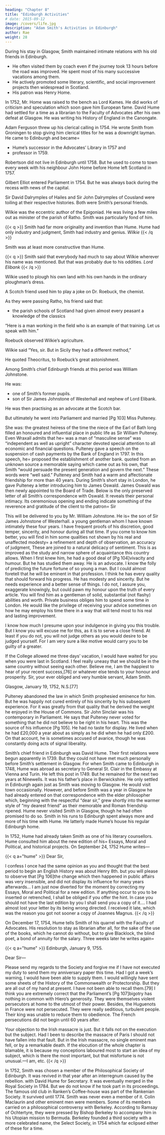 ```yaml
---
heading: "Chapter 8"
title: "Edinburgh Activities"
# date: 2015-09-12
image: /covers/life.jpg
description: "Adam Smith's Activities in Edinburgh"
author: Rae
weight: 28
---
```




During his stay in Glasgow, Smith maintained intimate relations with his old friends in Edinburgh. 
- He often visited them by coach even if the journey took 13 hours before the road was improved. He spent most of his many successive vacations among them.
- He actively promoted some literary, scientific, and social improvement projects then widespread in Scotland.
- His patron was Henry Home.

In 1752, Mr. Home was raised to the bench as Lord Kames. He did works of criticism and speculation which soon gave him European fame. David Hume had settled for a time as a librarian to the Faculty of Advocates after his own defeat at Glasgow. He was writing his History of England in the Canongate.

Adam Ferguson threw up his clerical calling in 1754. He wrote Smith from Groningen to stop giving him clerical titles for he was a downright layman.
He came to Edinburgh and became= 
- Hume’s successor in the Advocates’ Library in 1757 and
- professor in 1759.

Robertson did not live in Edinburgh until 1758. But he used to come to town every week with his neighbour John Home before Home left Scotland in 1757.

Gilbert Elliot entered Parliament in 1754. But he was always back during the recess with news of the capital.

Sir David Dalrymples of Hailes and Sir John Dalrymples of Cousland were toiling at their respective histories. Both were Smith’s personal friends.

Wilkie was the eccentric author of the Epigoniad. He was living a few miles out as minister of the parish of Ratho. Smith was particularly fond of him.

{{< q >}}
Smith had far more originality and invention than Hume. Hume had only industry and judgment, Smith had industry and genius.
<cite>Wilkie</cite>
{{< /q >}}

Smith was at least more constructive than Hume. 

{{< q >}}
Smith said that everybody had much to say about Wilkie wherever his name was mentioned. But that was probably due to his oddities. 
<cite>Lord Elibank</cite>
{{< /q >}}


Wilkie used to plough his own land with his own hands in the ordinary ploughman’s dress.

A Scotch friend used him to play a joke on Dr. Roebuck, the chemist.

As they were passing Ratho, his friend said that:
- the parish schools of Scotland had given almost every peasant a knowledge of the classics

“Here is a man working in the field who is an example of that training. Let us speak with him.”

Roebuck observed Wilkie’s agriculture.

Wilkie said “Yes, sir. But in Sicily they had a different method,”

He quoted Theocritus, to Roebuck’s great astonishment.


Among Smith’s chief Edinburgh friends at this period was William Johnstone.

He was:
- one of Smith’s former pupils.
- son of Sir James Johnstone of Westerhall and nephew of Lord Elibank.

He was then practising as an advocate at the Scotch bar.

But ultimately he went into Parliament and married [Pg 103] Miss Pulteney.

She was:
the greatest heiress of the time
the niece of the Earl of Bath
long filled an honoured and influential place in public life as Sir William Pulteney.
Even Wraxall admits that he= 
was a man of “masculine sense”
was “independent as well as upright” character
devoted special attention to all economic and financial questions.
Pulteney gave a speech on the suspension of cash payments by the Bank of England in 1797.
In this speech, he= 
proposed the establishment of another bank.
quoted from an unknown source a memorable saying which came out as his own, that Smith “would persuade the present generation and govern the next.”
These words were “well said.”
Pulteney and Smith had a warm and affectionate friendship for more than 40 years.
During Smith’s short stay in London, he gave Pulteney a letter introducing him to James Oswald.
James Oswald was then newly appointed to the Board of Trade.
Below is the only preserved letter of all Smith’s correspondence with Oswald.
It reveals their personal intimacy.
Its ceremonious opening and ending indicate something of the reverence and gratitude of the client to the patron= 
Sir

This will be delivered to you by Mr. William Johnstone.
He is= 
the son of Sir James Johnstone of Westerhall.
a young gentleman whom I have known intimately these four years.
I have frequent proofs of his discretion, good temper, sincerity, and honour during all that time.
If you come to know him better, you will find in him some qualities not shown by his real and unaffected modesty= 
a refinement and depth of observation,
an accuracy of judgment,
These are joined to a natural delicacy of sentiment.
This is as improved as the study and narrow sphere of acquaintance this country allows.
When I first knew him, he had a good deal of [Pg 104]vivacity and humour.
But he has studied them away.
He is an advocate.
I know the folly of predicting the future fortune of so young a man.
But I could almost foretell that he will be eminent in that profession.
I think he has every quality that should forward his progress.
He has modesty and sincerity.
But he needs experience and a better sense of things.
I do not, I assure you, exaggerate knowingly, but could pawn my honour upon the truth of every article.
You will find him as a gentleman of solid, substantial (not flashy) abilities and worth.
Private business obliges him to spend some time in London.
He would like the privilege of receiving your advice sometimes on how he may employ his time there in a way that will tend most to his real and lasting improvement.
 

I know how much I presume upon your indulgence in giving you this trouble.
But I know you will excuse me for this, as it is to serve a close friend.
At least if you do not, you will not judge others as you would desire to be judged yourself.
For I am very sure a like motive would carry you to be guilty of a greater.
 

If the College allowed me three days’ vacation, I would have waited for you when you were last in Scotland.
I feel really uneasy that we should be in the same country without seeing each other.
Believe me, I am the happiest to hear of your recent success,[76] or whatever else tends to your honour and prosperity.
Sir, your ever obliged and very humble servant,
Adam Smith.

Glasgow, January 19, 1752, N.S.[77]

Pulteney abandoned the law in which Smith prophesied eminence for him.
But he was happily not cured entirely of his sincerity by his subsequent experience.
For it was greatly from that quality that he derived the weight he enjoyed in the House of Commons.
Sir John Sinclair was his contemporary in Parliament.
He says that Pulteney never voted for something that he did not believe to be right in his heart.
This was the source of his influence [Pg 105].
He had no taste for display.
He lived when he had £20,000 a year about as simply as he did when he had only £200.
On that account, he is sometimes accused of avarice, though he was constantly doing acts of signal liberality.
 

Smith’s chief friend in Edinburgh was David Hume.
Their first relations were begun apparently in 1739.
But they could not have met much personally before Smith’s settlement in Glasgow.
For when Smith came to Edinburgh in 1748, Hume was abroad as secretary to General St. Clair in the Embassy at Vienna and Turin.
He left this post in 1749.
But he remained for the next two years at Ninewells.
It was his father’s place in Berwickshire.
He only settled in Edinburgh again just as Smith was moving to Glasgow.
He would visit town occasionally.
However, and before Smith was a year in Glasgow he had already entered on that correspondence with the elder philosopher which, beginning with the respectful “dear sir,” grew shortly into the warmer style of “my dearest friend” as their memorable and Roman friendship ripened.
Hume never visited Smith in Glasgow, though he had often promised to do so.
Smith in his runs to Edinburgh spent always more and more of his time with Hume.
He latterly made Hume’s house his regular Edinburgh home.
 

In 1752, Hume had already taken Smith as one of his literary counsellors.
Hume consulted him about the new edition of his= 
Essays, Moral and Political, and
historical projects. On September 24, 1752 Hume writes—

{{< q a="hume" >}}
Dear Sir,

I confess I once had the same opinion as you and thought that the best period to begin an English History was about Henry 8th.
but you will please to observe that [Pg 106]the change which then happened in public affairs was very insensible, and did not display its influence for many years afterwards…
I am just now diverted for the moment by correcting my Essays, Moral and Political for a new edition.
If anything occur to you to be inserted or retrenched, I shall be obliged if you offer the hint.
In case you should not have the last edition by you I shall send you a copy of it….
I had almost lost your letter by its being wrong directed.
I received it late, which was the reason you got not sooner a copy of Joannes Magnus.
{{< /q >}}


On December 17, 1754, Hume tells Smith of his quarrel with the Faculty of Advocates.
His resolution to stay as librarian after all, for the sake of the use of the books, which he cannot do without, but to give Blacklock, the blind poet, a bond of annuity for the salary.
Three weeks later he writes again= 

{{< q a="hume" >}}
Edinburgh, January 9, 1755.

Dear Sir—

Please send my regards to the Society and forgive me if I have not executed my duty to send them my anniversary paper this time.
Had I got a week’s warning, I would have been able to supply them.
I would willingly have sent some sheets of the History of the Commonwealth or Protectorship.
But they are all out of my hand at present.
I have not been able to recall them.[79]
I think you are extremely correct that the Parliament’s [Pg 107]bigotry has nothing in common with Hiero’s generosity.
They were themselves violent persecutors at home to the utmost of their power.
Besides, the Huguenots in France were not persecuted.
They were really seditious, turbulent people.
Their king was unable to reduce them to obedience.
The French persecutions did not begin until 60 years after.

Your objection to the Irish massacre is just. But it falls not on the execution but the subject. Had I been to describe the massacre of Paris I should not have fallen into that fault. But in the Irish massacre, no single eminent man fell, or by a remarkable death.
If the elocution of the whole chapter is blamable, it is because my conceptions laboured most to start an idea of my subject, which is there the most important, but that misfortune is not unusual.—I am, etc.
{{< /q >}}


In 1752, Smith was chosen a member of the Philosophical Society of Edinburgh. It was revived in that year after an interregnum caused by the rebellion. with David Hume for Secretary. It was eventually merged in the Royal Society in 1784.
But we do not know if he took part in its proceedings.
The famous old club in Ranken’s Coffee-house was part of the Rankenian Society.
It survived until 1774.
Smith was never even a member of it.
Colin Maclaurin and other eminent men were members.
Some of its members carried on a philosophical controversy with Berkeley.
According to Ramsay of Ochtertyre, they were pressed by Bishop Berkeley to accompany him in his Utopian mission to Bermuda.
Berkeley founded a third society with a more celebrated name, the Select Society, in 1754 which far eclipsed either of these for a time.
 

